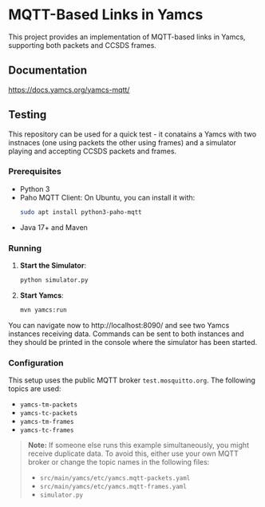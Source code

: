 # MQTT-Based Links in Yamcs

This project provides an implementation of MQTT-based links in Yamcs, supporting both packets and CCSDS frames.

## Documentation

https://docs.yamcs.org/yamcs-mqtt/

## Testing

This repository can be used for a quick test - it conatains a Yamcs with two instnaces (one using packets the other using frames) and a simulator playing and accepting CCSDS packets and frames. 


### Prerequisites

- Python 3
- Paho MQTT Client: On Ubuntu, you can install it with:
  ```bash
  sudo apt install python3-paho-mqtt
- Java 17+ and Maven


### Running

1. **Start the Simulator**:
   ```bash
   python simulator.py
2. **Start Yamcs**:
   ```bash
   mvn yamcs:run

You can navigate now to http://localhost:8090/ and see two Yamcs instances receiving data. Commands can be sent to both instances and they should be printed in the console where the simulator has been started.

### Configuration

This setup uses the public MQTT broker `test.mosquitto.org`. The following topics are used:

- `yamcs-tm-packets`
- `yamcs-tc-packets`
- `yamcs-tm-frames`
- `yamcs-tc-frames`

> **Note:** If someone else runs this example simultaneously, you might receive duplicate data. To avoid this, either use your own MQTT broker or change the topic names in the following files:
> - `src/main/yamcs/etc/yamcs.mqtt-packets.yaml`
> - `src/main/yamcs/etc/yamcs.mqtt-frames.yaml`
> - `simulator.py`
